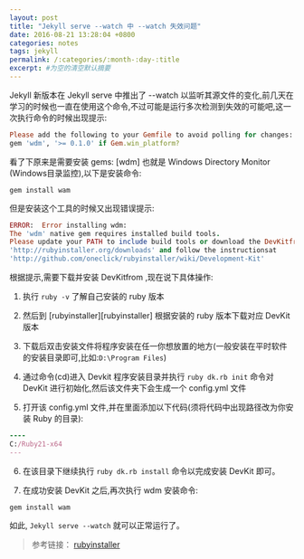 ```yaml
---
layout: post
title: "Jekyll serve --watch 中 --watch 失效问题"
date: 2016-08-21 13:28:04 +0800
categories: notes
tags: jekyll
permalink: /:categories/:month-:day-:title
excerpt: #为空的清空默认摘要
---
```

Jekyll 新版本在 Jekyll serve 中推出了 --watch 以监听其源文件的变化,前几天在学习的时候也一直在使用这个命令,不过可能是运行多次检测到失效的可能吧,这一次执行命令的时候出现提示:

```ruby
Please add the following to your Gemfile to avoid polling for changes:
gem 'wdm', '>= 0.1.0' if Gem.win_platform?
```

看了下原来是需要安装 gems: [wdm] 也就是 Windows Directory Monitor (Windows目录监控),以下是安装命令:

`gem install wam`

但是安装这个工具的时候又出现错误提示:

```ruby
ERROR:  Error installing wdm:
The 'wdm' native gem requires installed build tools.
Please update your PATH to include build tools or download the DevKitfrom
'http://rubyinstaller.org/downloads' and follow the instructionsat
'http://github.com/oneclick/rubyinstaller/wiki/Development-Kit'
```

根据提示,需要下载并安装 DevKitfrom ,现在说下具体操作:

1) 执行 `ruby -v` 了解自己安装的 ruby 版本

2) 然后到 [rubyinstaller][rubyinstaller] 根据安装的 ruby 版本下载对应 DevKit 版本

3) 下载后双击安装文件将程序安装在任一你想放置的地方(一般安装在平时软件的安装目录即可,比如:`D:\Program Files`)

4) 通过命令(cd)进入 Devkit 程序安装目录并执行 `ruby dk.rb init` 命令对 DevKit 进行初始化,然后该文件夹下会生成一个 config.yml 文件

5) 打开该 config.yml 文件,并在里面添加以下代码(须将代码中出现路径改为你安装 Ruby 的目录):

```ruby
----
C:/Ruby21-x64
---
```

6) 在该目录下继续执行 `ruby dk.rb install` 命令以完成安装 DevKit 即可。

7) 在成功安装 DevKit 之后,再次执行 wdm 安装命令:

`gem install wam`

如此, `Jekyll serve --watch` 就可以正常运行了。

>参考链接：
[rubyinstaller](http://rubyinstaller.org/downloads)
